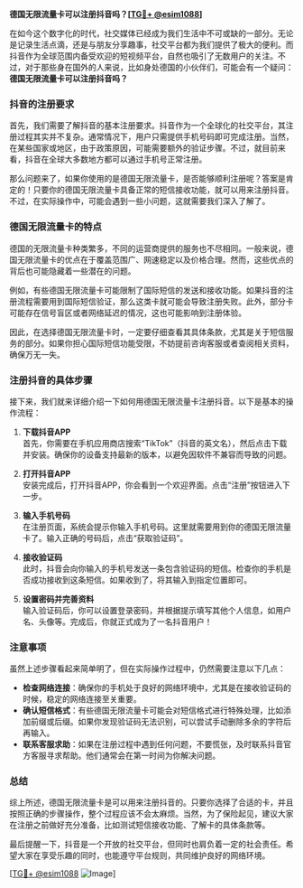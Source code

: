 **德国无限流量卡可以注册抖音吗？[[TG💪+ @esim1088](https://t.me/s/esim1088)]**

在如今这个数字化的时代，社交媒体已经成为我们生活中不可或缺的一部分。无论是记录生活点滴，还是与朋友分享趣事，社交平台都为我们提供了极大的便利。而抖音作为全球范围内备受欢迎的短视频平台，自然也吸引了无数用户的关注。不过，对于那些身在国外的人来说，比如身处德国的小伙伴们，可能会有一个疑问：**德国无限流量卡可以注册抖音吗？**

### 抖音的注册要求

首先，我们需要了解抖音的基本注册要求。抖音作为一个全球化的社交平台，其注册过程其实并不复杂。通常情况下，用户只需提供手机号码即可完成注册。当然，在某些国家或地区，由于政策原因，可能需要额外的验证步骤。不过，就目前来看，抖音在全球大多数地方都可以通过手机号正常注册。

那么问题来了，如果你使用的是德国无限流量卡，是否能够顺利注册呢？答案是肯定的！只要你的德国无限流量卡具备正常的短信接收功能，就可以用来注册抖音。不过，在实际操作中，可能会遇到一些小问题，这就需要我们深入了解了。

### 德国无限流量卡的特点

德国的无限流量卡种类繁多，不同的运营商提供的服务也不尽相同。一般来说，德国无限流量卡的优点在于覆盖范围广、网速稳定以及价格合理。然而，这些优点的背后也可能隐藏着一些潜在的问题。

例如，有些德国无限流量卡可能限制了国际短信的发送和接收功能。如果抖音的注册流程需要用到国际短信验证，那么这类卡就可能会导致注册失败。此外，部分卡可能存在信号盲区或者网络延迟的情况，这也可能影响到注册体验。

因此，在选择德国无限流量卡时，一定要仔细查看其具体条款，尤其是关于短信服务的部分。如果你担心国际短信功能受限，不妨提前咨询客服或者查阅相关资料，确保万无一失。

### 注册抖音的具体步骤

接下来，我们就来详细介绍一下如何用德国无限流量卡注册抖音。以下是基本的操作流程：

1. **下载抖音APP**  
   首先，你需要在手机应用商店搜索“TikTok”（抖音的英文名），然后点击下载并安装。确保你的设备支持最新的版本，以避免因软件不兼容而导致的问题。

2. **打开抖音APP**  
   安装完成后，打开抖音APP，你会看到一个欢迎界面。点击“注册”按钮进入下一步。

3. **输入手机号码**  
   在注册页面，系统会提示你输入手机号码。这里就需要用到你的德国无限流量卡了。输入正确的号码后，点击“获取验证码”。

4. **接收验证码**  
   此时，抖音会向你输入的手机号发送一条包含验证码的短信。检查你的手机是否成功接收到这条短信。如果收到了，将其输入到指定位置即可。

5. **设置密码并完善资料**  
   输入验证码后，你可以设置登录密码，并根据提示填写其他个人信息，如用户名、头像等。完成后，你就正式成为了一名抖音用户！

### 注意事项

虽然上述步骤看起来简单明了，但在实际操作过程中，仍然需要注意以下几点：

- **检查网络连接**：确保你的手机处于良好的网络环境中，尤其是在接收验证码的时候，稳定的网络连接至关重要。
- **确认短信格式**：有些德国无限流量卡可能会对短信格式进行特殊处理，比如添加前缀或后缀。如果你发现验证码无法识别，可以尝试手动删除多余的字符后再输入。
- **联系客服求助**：如果在注册过程中遇到任何问题，不要慌张，及时联系抖音官方客服寻求帮助。他们通常会在第一时间为你解决问题。

### 总结

综上所述，德国无限流量卡是可以用来注册抖音的。只要你选择了合适的卡，并且按照正确的步骤操作，整个过程应该不会太麻烦。当然，为了保险起见，建议大家在注册之前做好充分准备，比如测试短信接收功能、了解卡的具体条款等。

最后提醒一下，抖音是一个开放的社交平台，但同时也肩负着一定的社会责任。希望大家在享受乐趣的同时，也能遵守平台规则，共同维护良好的网络环境。

[[TG💪+ @esim1088](https://t.me/s/esim1088) ![Image](https://i.postimg.cc/4NQfJmqS/Snipaste-2025-05-13-00-14-12.png)]